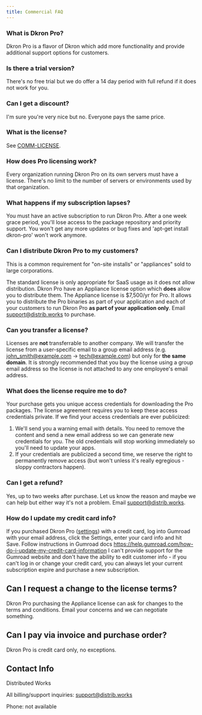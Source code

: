 ```yaml
---
title: Commercial FAQ
---
```


### What is Dkron Pro?

Dkron Pro is a flavor of Dkron which add more functionality and provide additional support options for customers.

### Is there a trial version?

There's no free trial but we do offer a 14 day period with full refund if it does not work for you.

### Can I get a discount?

I'm sure you're very nice but no. Everyone pays the same price.

### What is the license?

See [COMM-LICENSE](https://github.com/distribworks/dkron/blob/master/COMM-LICENSE).

### How does Pro licensing work?

Every organization running Dkron Pro on its own servers must have a license. There's no limit to the number of servers or environments used by that organization.

### What happens if my subscription lapses?

You must have an active subscription to run Dkron Pro. After a one week grace period, you'll lose access to the package repository and priority support. You won't get any more updates or bug fixes and 'apt-get install dkron-pro' won't work anymore.

### Can I distribute Dkron Pro to my customers?

This is a common requirement for "on-site installs" or "appliances" sold to large corporations.

The standard license is only appropriate for SaaS usage as it does not allow distribution. Dkron Pro have an Appliance license option which **does** allow you to distribute them. The Appliance license is $7,500/yr for Pro. It allows you to distribute the Pro binaries as part of your application and each of your customers to run Dkron Pro **as part of your application only**. Email [support&#64;distrib.works](mailto:support&#64;distrib.works) to purchase.

### Can you transfer a license?

Licenses are **not** transferrable to another company.  We will transfer the license from a user-specific email to a group email address (e.g. john_smith@example.com -> tech@example.com) but only for **the same domain**.  It is strongly recommended that you buy the license using a group email address so the license is not attached to any one employee's email address.

### What does the license require me to do?

Your purchase gets you unique access credentials for downloading the Pro packages. The license agreement requires you to keep these access credentials private.  If we find your access credentials are ever publicized:

1. We'll send you a warning email with details.  You need to remove the content and send a new email address so we can generate new credentials for you.  The old credentials will stop working immediately so you'll need to update your apps.
2. If your credentials are publicized a second time, we reserve the right to permanently remove access (but won't unless it's really egregious - sloppy contractors happen).

### Can I get a refund?

Yes, up to two weeks after purchase. Let us know the reason and maybe we can help but either way it's not a problem. Email [support&#64;distrib.works](mailto:support&#64;distrib.works).

### How do I update my credit card info?

If you purchased Dkron Pro ([settings](https://gumroad.com/settings)) with a credit card, log into Gumroad with your email address, click the Settings, enter your card info and hit Save. Follow instructions in Gumroad docs https://help.gumroad.com/how-do-i-update-my-credit-card-information I can't provide support for the Gumroad website and don't have the ability to edit customer info - if you can't log in or change your credit card, you can always let your current subscription expire and purchase a new subscription.

## Can I request a change to the license terms?

Dkron Pro purchasing the Appliance license can ask for changes to the terms and conditions. Email your concerns and we can negotiate something.

## Can I pay via invoice and purchase order?

Dkron Pro is credit card only, no exceptions.

## Contact Info

Distributed Works

All billing/support inquiries: support@distrib.works

Phone: not available
